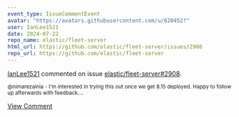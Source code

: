 ```yaml
---
event_type: IssueCommentEvent
avatar: "https://avatars.githubusercontent.com/u/828452?"
user: IanLee1521
date: 2024-07-22
repo_name: elastic/fleet-server
html_url: https://github.com/elastic/fleet-server/issues/2908
repo_url: https://github.com/elastic/fleet-server
---
```


<a href='https://github.com/IanLee1521' target='_blank'>IanLee1521</a> commented on issue <a href='https://github.com/elastic/fleet-server/issues/2908' target='_blank'>elastic/fleet-server#2908</a>.

<small>@nimarezainia - I'm interested in trying this out once we get 8.15 deployed. Happy to follow up afterwards with feedback....</small>

<a href='https://github.com/elastic/fleet-server/issues/2908' target='_blank'>View Comment</a>